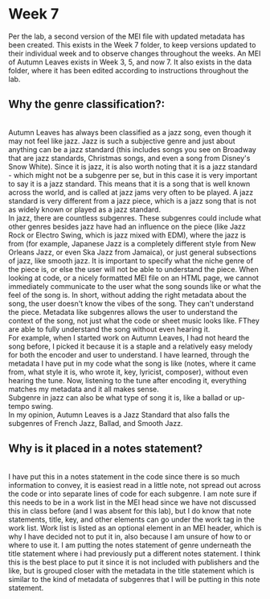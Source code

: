 # Week 7
Per the lab, a second version of the MEI file with updated metadata has been created. This exists in the Week 7 folder, to keep versions updated to their individual week and to observe changes throughout the weeks. An MEI of Autumn Leaves exists in Week 3, 5, and now 7. It also exists in the data folder, where it has been edited according to instructions throughout the lab.
## Why the genre classification?:
<br>Autumn Leaves has always been classified as a jazz song, even though it may not feel like jazz. Jazz is such a subjective genre and just about anything can be a jazz standard (this includes songs you see on Broadway that are jazz standards, Christmas songs, and even a song from Disney's Snow White). Since it is jazz, it is also worth noting that it is a jazz standard -  which might not be a subgenre per se, but in this case it is very important to say it is a jazz standard. This means that it is a song that is well known across the world, and is called at jazz jams very often to be played. A jazz standard is very different from a jazz piece, which is a jazz song that is not as widely known or played as a jazz standard.
<br>In jazz, there are countless subgenres. These subgenres could include what other genres besides jazz have had an influence on the piece (like Jazz Rock or Electro Swing, which is jazz mixed with EDM), where the jazz is from (for example, Japanese Jazz is a completely different style from New Orleans Jazz, or even Ska Jazz from Jamaica), or just general subsections of jazz, like smooth jazz. It is important to specify what the niche genre of the piece is, or else the user will not be able to understand the piece. When looking at code, or a nicely formatted MEI file on an HTML page, we cannot immediately communicate to the user what the song sounds like or what the feel of the song is. In short, without adding the right metadata about the song, the user doesn't know the vibes of the song. They can't understand the piece. Metadata like subgenres allows the user to understand the context of the song, not just what the code or sheet music looks like. FThey are able to fully understand the song without even hearing it.
<br>For example, when I started work on Autumn Leaves, I had not heard the song before, I picked it because it is a staple and a relatively easy melody for both the encoder and user to understand. I have learned, through the metadata I have put in my code what the song is like (notes, where it came from, what style it is, who wrote it, key, lyricist, composer), without even hearing the tune. Now, listening to the tune after encoding it, everything matches my metadata and it all makes sense.
<br>Subgenre in jazz can also be what type of song it is, like a ballad or up-tempo swing. 
<br>In my opinion, Autumn Leaves is a Jazz Standard that also falls the subgenres of French Jazz, Ballad, and Smooth Jazz.
## Why is it placed in a notes statement?
<br>I have put this in a notes statement in the code since there is so much information to convey, it is easiest read in a little note, not spread out across the code or into separate lines of code for each subgenre. I am note sure if this needs to be in a work list in the MEI head since we have not discussed this in class before (and I was absent for this lab), but I do know that note statements, title, key, and other elements can go under the work tag in the work list. Work list is listed as an optional element in an MEI header, which is why I have decided not to put it in, also because I am unsure of how to or where to use it. I am putting the notes statement of genre underneath the title statement where i had previously put a different notes statement. I think this is the best place to put it since it is not included with publishers and the like, but is grouped closer with the metadata in the title statement which is similar to the kind of metadata of subgenres that I will be putting in this note statement.
